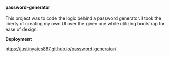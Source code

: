#### password-generator

This project was to code the logic behind a password generator. I took the liberty of creating my own UI over the given one while utilizing bootstrap for ease of design.

**Deployment**

https://justinyates887.github.io/password-generator/
